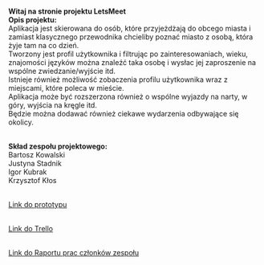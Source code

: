 <br><b>Witaj na stronie projektu LetsMeet</b>
<br><b>Opis projektu:</b>
<br>Aplikacja jest skierowana do osób, które przyjeżdżają do obcego miasta i zamiast klasycznego przewodnika chcieliby poznać miasto z osobą, która żyje tam na co dzień. 
<br>Tworzony jest profil użytkownika i filtrując po zainteresowaniach, wieku, znajomości języków można znaleźć taka osobę i wysłac jej zaproszenie na wspólne zwiedzanie/wyjście itd. 
<br>Istnieje również możliwość zobaczenia profilu użytkownika wraz z miejscami, które poleca w mieście. 
<br>Aplikacja może być rozszerzona również o wspólne wyjazdy na narty, w góry, wyjścia na kręgle itd. 
<br>Będzie można dodawać również ciekawe wydarzenia odbywające się okolicy.

<br><b>Skład zespołu projektowego:</b>
<br>Bartosz Kowalski
<br>Justyna Stadnik
<br>Igor Kubrak
<br>Krzysztof Kłos

<br><a target="_blank" href="https://github.com/LetsMeetBAI/LetsMeet/blob/master/LetsMeet.pdf">Link do prototypu

<br><a target="_blank" href="https://trello.com/b/y8X8UsU0/aplikacja-letsmeet"> Link do Trello
  
<br>Link do Raportu prac członków zespołu
